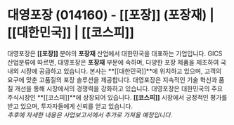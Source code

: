 # 대영포장 (014160) - **[[포장]]** (포장재) | **[[대한민국]]** | **[[코스피]]**

대영포장은 **[[포장]]** 분야의 **포장재** 산업에서 대한민국을 대표하는 기업입니다. GICS 산업분류에 따르면, 대영포장은 **포장재** 부문에 속하며, 다양한 포장 제품을 제조하여 국내외 시장에 공급하고 있습니다. 본사는 **[[대한민국]]**에 위치하고 있으며, 고객의 요구에 맞춘 고품질의 포장 솔루션을 제공합니다. 대영포장은 지속적인 기술 혁신과 품질 개선을 통해 시장에서의 경쟁력을 강화하고 있습니다. 대영포장은 대한민국의 주요 주식시장인 **[[코스피]]**에 상장되어 있습니다. **[[코스피]]** 시장에서 긍정적인 평가를 받고 있으며, 투자자들에게 신뢰를 얻고 있습니다.  
*추후에 자세한 내용은 사업보고서에서 추가로 가져올 예정입니다.*

